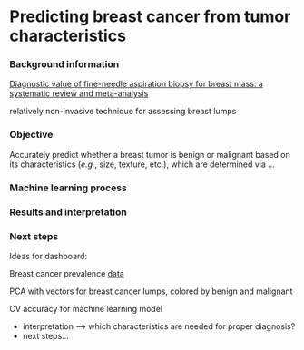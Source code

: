 # Predicting breast cancer from tumor characteristics

### Background information
[Diagnostic value of fine-needle aspiration biopsy for breast mass: a systematic review and meta-analysis](https://bmccancer.biomedcentral.com/articles/10.1186/1471-2407-12-41)

relatively non-invasive technique for assessing breast lumps

### Objective

Accurately predict whether a breast tumor is benign or malignant based on its characteristics (*e.g.*, size, texture, etc.), which are determined via ... 

### Machine learning process
### Results and interpretation
### Next steps


Ideas for dashboard:

Breast cancer prevalence [data](http://www.breastcancer.org/symptoms/understand_bc/statistics)

PCA with vectors for breast cancer lumps, colored by benign and malignant

CV accuracy for machine learning model 
* interpretation --> which characteristics are needed for proper diagnosis?
* next steps...
